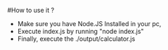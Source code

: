 #How to use it ?

- Make sure you have Node.JS Installed in your pc,
- Execute index.js by running "node index.js"
- Finally, execute the ./output/calculator.js
